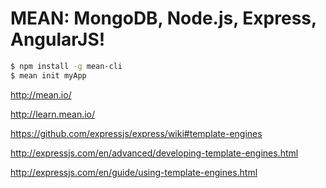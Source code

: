 # MEAN: MongoDB, Node.js, Express, AngularJS!

```sh
$ npm install -g mean-cli
$ mean init myApp
``` 

http://mean.io/

http://learn.mean.io/


https://github.com/expressjs/express/wiki#template-engines  

http://expressjs.com/en/advanced/developing-template-engines.html  

http://expressjs.com/en/guide/using-template-engines.html









